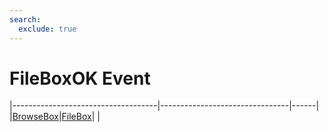 ```yaml
---
search:
  exclude: true
---
```


<h1 class="heading"><span class="name">FileBoxOK Event</span></h1>

|------------------------------------|--------------------------------|------|
|[BrowseBox](../objects/browsebox.md)|[FileBox](../objects/filebox.md)|&nbsp;|
